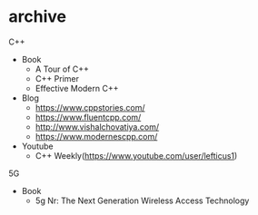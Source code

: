 # archive

C++ 
- Book
  - A Tour of C++
  - C++ Primer
  - Effective Modern C++
- Blog
  - https://www.cppstories.com/
  - https://www.fluentcpp.com/
  - http://www.vishalchovatiya.com/
  - https://www.modernescpp.com/
- Youtube
  - C++ Weekly(https://www.youtube.com/user/lefticus1)

5G
- Book
  - 5g Nr: The Next Generation Wireless Access Technology
